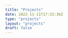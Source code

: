 ```yaml
---
title: "Projects"
date: 2022-11-11T17:33:36Z
type: "projects"
layout: "projects"
draft: false
---
```


